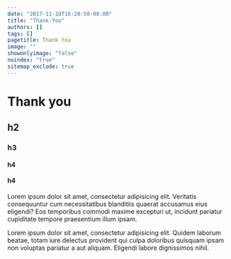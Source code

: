 ```yaml
---
date: "2017-11-10T16:20:50-08:00"
title: "Thank-You"
authors: []
tags: []
pagetitle: Thank You
image: ""
showonlyimage: "false"
noindex: "true"
sitemap_exclude: true
---
```



# Thank you

## h2

### h3

#### h4

#### h4

Lorem ipsum dolor sit amet, consectetur adipisicing elit. Veritatis consequuntur cum necessitatibus blanditiis quaerat accusamus eius eligendi? Eos temporibus commodi maxime excepturi ut, incidunt pariatur cupiditate tempore praesentium illum ipsam.

Lorem ipsum dolor sit amet, consectetur adipisicing elit. Quidem laborum beatae, totam iure delectus provident qui culpa doloribus quisquam ipsam non voluptas pariatur a aut aliquam. Eligendi labore dignissimos nihil.